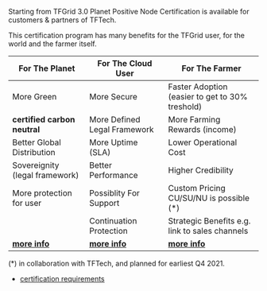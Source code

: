 Starting from TFGrid 3.0 Planet Positive Node Certification is available for customers & partners of TFTech.

This certification program has many benefits for the TFGrid user, for the world and the farmer itself.

| For The Planet                                         | For The Cloud User                                   | For The Farmer                                         |
| ------------------------------------------------------ | ---------------------------------------------------- | ------------------------------------------------------ |
| More Green                                             | More Secure                                          | Faster Adoption (easier to get to 30% treshold)        |
| **certified carbon neutral**                           | More Defined Legal Framework                         | More Farming Rewards (income)                          |
| Better Global Distribution                             | More Uptime (SLA)                                    | Lower Operational Cost                                 |
| Sovereignity (legal framework)                         | Better Performance                                   | Higher Credibility                                     |
| More protection for user                               | Possiblity For Support                               | Custom Pricing CU/SU/NU is possible (*)                |
|                                                        | Continuation Protection                              | Strategic Benefits e.g. link to sales channels         |
| **[more info](farming_certification_benefits_planet)** | **[more info](farming_certification_benefits_user)** | **[more info](farming_certification_benefits_farmer)** |

(*) in collaboration with TFTech, and planned for earliest Q4 2021.

- [certification requirements](farming_certified_requirements)